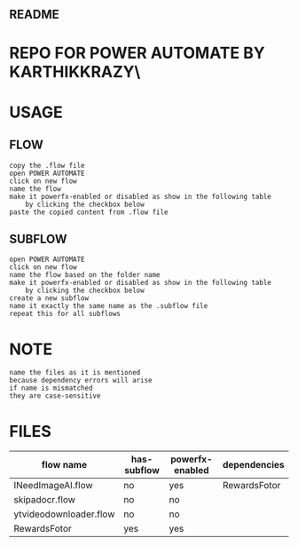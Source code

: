 ## README
# REPO FOR POWER AUTOMATE BY KARTHIKKRAZY\

# USAGE
## FLOW
    copy the .flow file
    open POWER AUTOMATE
    click on new flow
    name the flow 
    make it powerfx-enabled or disabled as show in the following table
        by clicking the checkbox below
    paste the copied content from .flow file
## SUBFLOW
    open POWER AUTOMATE
    click on new flow
    name the flow based on the folder name
    make it powerfx-enabled or disabled as show in the following table
        by clicking the checkbox below
    create a new subflow 
    name it exactly the same name as the .subflow file
    repeat this for all subflows

# NOTE 
    name the files as it is mentioned 
    because dependency errors will arise 
    if name is mismatched
    they are case-sensitive
# FILES

|flow name	|has-subflow|powerfx-enabled	|dependencies	|
|------------------------	|-----	|-----	|--------------	|
| INeedImageAI.flow      	| no  	| yes 	| RewardsFotor 	|
| skipadocr.flow         	| no  	| no  	|              	|
| ytvideodownloader.flow 	| no  	| no  	|              	|
| RewardsFotor           	| yes 	| yes 	|              	|